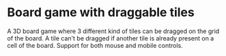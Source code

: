 # Board game with draggable tiles

A 3D board game where 3 different kind of tiles can be dragged on the grid of the board. A tile can't be dragged if another tile is already present on a cell of the board.
Support for both mouse and mobile controls.
